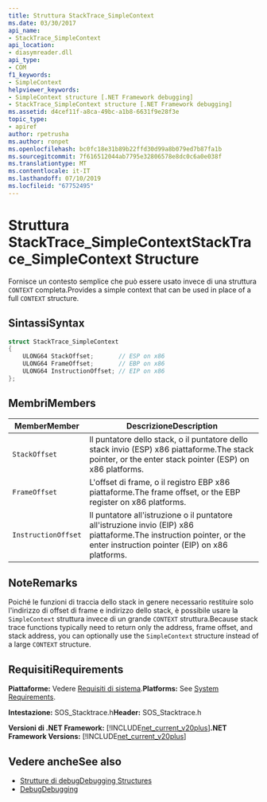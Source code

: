 ```yaml
---
title: Struttura StackTrace_SimpleContext
ms.date: 03/30/2017
api_name:
- StackTrace_SimpleContext
api_location:
- diasymreader.dll
api_type:
- COM
f1_keywords:
- SimpleContext
helpviewer_keywords:
- SimpleContext structure [.NET Framework debugging]
- StackTrace_SimpleContext structure [.NET Framework debugging]
ms.assetid: d4cef11f-a8ca-49bc-a1b8-6631f9e28f3e
topic_type:
- apiref
author: rpetrusha
ms.author: ronpet
ms.openlocfilehash: bc0fc18e31b89b22ffd30d99a8b079ed7b87fa1b
ms.sourcegitcommit: 7f616512044ab7795e32806578e8dc0c6a0e038f
ms.translationtype: MT
ms.contentlocale: it-IT
ms.lasthandoff: 07/10/2019
ms.locfileid: "67752495"
---
```

# <a name="stacktracesimplecontext-structure"></a><span data-ttu-id="17512-102">Struttura StackTrace_SimpleContext</span><span class="sxs-lookup"><span data-stu-id="17512-102">StackTrace_SimpleContext Structure</span></span>
<span data-ttu-id="17512-103">Fornisce un contesto semplice che può essere usato invece di una struttura `CONTEXT` completa.</span><span class="sxs-lookup"><span data-stu-id="17512-103">Provides a simple context that can be used in place of a full `CONTEXT` structure.</span></span>  
  
## <a name="syntax"></a><span data-ttu-id="17512-104">Sintassi</span><span class="sxs-lookup"><span data-stu-id="17512-104">Syntax</span></span>  
  
```cpp  
struct StackTrace_SimpleContext  
{  
    ULONG64 StackOffset;       // ESP on x86  
    ULONG64 FrameOffset;       // EBP on x86  
    ULONG64 InstructionOffset; // EIP on x86  
};  
```  
  
## <a name="members"></a><span data-ttu-id="17512-105">Membri</span><span class="sxs-lookup"><span data-stu-id="17512-105">Members</span></span>  
  
|<span data-ttu-id="17512-106">Member</span><span class="sxs-lookup"><span data-stu-id="17512-106">Member</span></span>|<span data-ttu-id="17512-107">Descrizione</span><span class="sxs-lookup"><span data-stu-id="17512-107">Description</span></span>|  
|------------|-----------------|  
|`StackOffset`|<span data-ttu-id="17512-108">Il puntatore dello stack, o il puntatore dello stack invio (ESP) x86 piattaforme.</span><span class="sxs-lookup"><span data-stu-id="17512-108">The stack pointer, or the enter stack pointer (ESP) on x86 platforms.</span></span>|  
|`FrameOffset`|<span data-ttu-id="17512-109">L'offset di frame, o il registro EBP x86 piattaforme.</span><span class="sxs-lookup"><span data-stu-id="17512-109">The frame offset, or the EBP register on x86 platforms.</span></span>|  
|`InstructionOffset`|<span data-ttu-id="17512-110">Il puntatore all'istruzione o il puntatore all'istruzione invio (EIP) x86 piattaforme.</span><span class="sxs-lookup"><span data-stu-id="17512-110">The instruction pointer, or the enter instruction pointer (EIP) on x86 platforms.</span></span>|  
  
## <a name="remarks"></a><span data-ttu-id="17512-111">Note</span><span class="sxs-lookup"><span data-stu-id="17512-111">Remarks</span></span>  
 <span data-ttu-id="17512-112">Poiché le funzioni di traccia dello stack in genere necessario restituire solo l'indirizzo di offset di frame e indirizzo dello stack, è possibile usare la `SimpleContext` struttura invece di un grande `CONTEXT` struttura.</span><span class="sxs-lookup"><span data-stu-id="17512-112">Because stack trace functions typically need to return only the address, frame offset, and stack address, you can optionally use the `SimpleContext` structure instead of a large `CONTEXT` structure.</span></span>  
  
## <a name="requirements"></a><span data-ttu-id="17512-113">Requisiti</span><span class="sxs-lookup"><span data-stu-id="17512-113">Requirements</span></span>  
 <span data-ttu-id="17512-114">**Piattaforme:** Vedere [Requisiti di sistema](../../../../docs/framework/get-started/system-requirements.md).</span><span class="sxs-lookup"><span data-stu-id="17512-114">**Platforms:** See [System Requirements](../../../../docs/framework/get-started/system-requirements.md).</span></span>  
  
 <span data-ttu-id="17512-115">**Intestazione:** SOS_Stacktrace.h</span><span class="sxs-lookup"><span data-stu-id="17512-115">**Header:** SOS_Stacktrace.h</span></span>  
  
 <span data-ttu-id="17512-116">**Versioni di .NET Framework:** [!INCLUDE[net_current_v20plus](../../../../includes/net-current-v20plus-md.md)]</span><span class="sxs-lookup"><span data-stu-id="17512-116">**.NET Framework Versions:** [!INCLUDE[net_current_v20plus](../../../../includes/net-current-v20plus-md.md)]</span></span>  
  
## <a name="see-also"></a><span data-ttu-id="17512-117">Vedere anche</span><span class="sxs-lookup"><span data-stu-id="17512-117">See also</span></span>

- [<span data-ttu-id="17512-118">Strutture di debug</span><span class="sxs-lookup"><span data-stu-id="17512-118">Debugging Structures</span></span>](../../../../docs/framework/unmanaged-api/debugging/debugging-structures.md)
- [<span data-ttu-id="17512-119">Debug</span><span class="sxs-lookup"><span data-stu-id="17512-119">Debugging</span></span>](../../../../docs/framework/unmanaged-api/debugging/index.md)

